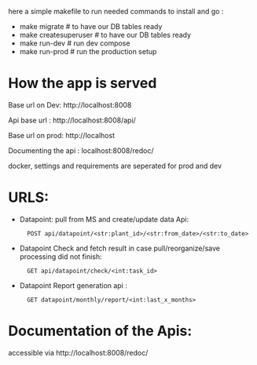 here a simple makefile to run needed commands to install and go :

- make migrate  # to have our DB tables ready
- make createsuperuser  # to have our DB tables ready
- make run-dev  # run dev compose
- make run-prod # run the production setup

# How the app is served

Base url on Dev: http://localhost:8008

Api base url : http://localhost:8008/api/

Base url on prod: http://localhost


Documenting the api : localhost:8008/redoc/

docker, settings and requirements are seperated for prod and dev
# URLS:
   - Datapoint: pull from MS and create/update data Api:
   
           POST api/datapoint/<str:plant_id>/<str:from_date>/<str:to_date>

   - Datapoint Check and fetch result in case pull/reorganize/save processing did not finish:
     
           GET api/datapoint/check/<int:task_id>

   - Datapoint Report generation api :
   
           GET datapoint/monthly/report/<int:last_x_months>
           
           
# Documentation of the Apis:
  accessible via http://localhost:8008/redoc/